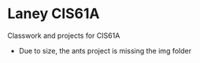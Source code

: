 # Laney CIS61A
Classwork and projects for CIS61A


- Due to size, the ants project is missing the img folder